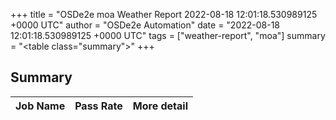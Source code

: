 +++
title = "OSDe2e moa Weather Report 2022-08-18 12:01:18.530989125 +0000 UTC"
author = "OSDe2e Automation"
date = "2022-08-18 12:01:18.530989125 +0000 UTC"
tags = ["weather-report", "moa"]
summary = "<table class=\"summary\"></table>"
+++
## Summary

| Job Name | Pass Rate | More detail |
|----------|-----------|-------------|




